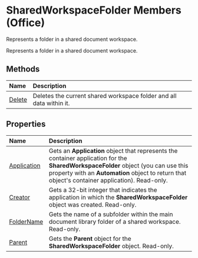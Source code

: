 
# SharedWorkspaceFolder Members (Office)
Represents a folder in a shared document workspace.

Represents a folder in a shared document workspace.


## Methods



|**Name**|**Description**|
|:-----|:-----|
|[Delete](188fff3c-4af9-4ebb-b846-9158cf7667e5.md)|Deletes the current shared workspace folder and all data within it.|

## Properties



|**Name**|**Description**|
|:-----|:-----|
|[Application](029b4372-7dbe-cbcf-c13a-cfdf48969a87.md)|Gets an  **Application** object that represents the container application for the **SharedWorkspaceFolder** object (you can use this property with an **Automation** object to return that object's container application). Read-only.|
|[Creator](6804b5d2-62a2-6bc5-4de7-07fbe903eb5b.md)|Gets a 32-bit integer that indicates the application in which the  **SharedWorkspaceFolder** object was created. Read-only.|
|[FolderName](1a5df8fc-0e9a-3e4e-675d-dff3fd3e7f2a.md)|Gets the name of a subfolder within the main document library folder of a shared workspace. Read-only.|
|[Parent](bdebe4de-c521-eae9-46e6-7c06dfe60581.md)|Gets the  **Parent** object for the **SharedWorkspaceFolder** object. Read-only.|

